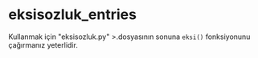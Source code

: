 # eksisozluk_entries

Kullanmak için "eksisozluk.py" >.dosyasının sonuna `eksi()` fonksiyonunu çağırmanız yeterlidir.
